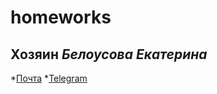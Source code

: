 # homeworks
## Хозяин _Белоусова Екатерина_
*[Почта](mailto:eobelousova@edu.hse.ru)
*[Telegram](https://t.me/eobelousova)
